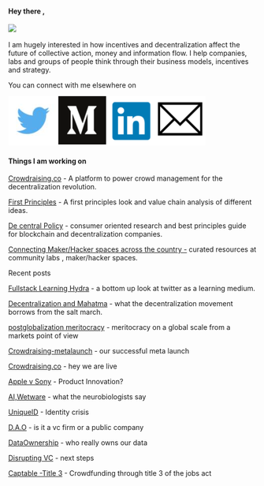 #### Hey there ,

![](https://lh6.googleusercontent.com/I4cOlvzR6adhiEBBrSq4sA_pQsgNHE_L7-7-2iXfezrNYH0WElzThiO32i3VEtHOOyU3mHI6IA=w371)

I am hugely interested in how incentives and decentralization affect the future of collective action, money and information flow. I help companies, labs and groups of people think through their business models, incentives and strategy.

You can connect with me elsewhere on

[![](/assets/tlogo.png)](https://twitter.com/urstrulymishra)[![](/assets/mlogo.png)](https://medium.com/@naveenmishra)[![](/assets/llogo.png)](https://www.linkedin.com/in/naveenmishra/)[![](/assets/elogo.png)](mailto:contact@naveenmishra.co)

#### Things I am working on

[Crowdraising.co](/www.crowdraising.co) - A platform to power crowd management for the decentralization revolution.

[First Principles](http://www.google.com/url?q=http%3A%2F%2Ffirstprinciples.naveenmishra.co&sa=D&sntz=1&usg=AFQjCNEiMXCjTEU2MOcsCcYO_jKL8kKUBw) - A first principles look and value chain analysis of different ideas.

[De central Policy](http://www.google.com/url?q=http%3A%2F%2Fdecentralpolicy.naveenmishra.co&sa=D&sntz=1&usg=AFQjCNF4pesS60HZqXSX26QkSQJy_AaVIg) - consumer oriented research and best principles guide for blockchain and decentralization companies.

[Connecting Maker/Hacker spaces across the country -](http://www.google.com/url?q=http%3A%2F%2Fconservationxlabs.naveenmishra.co&sa=D&sntz=1&usg=AFQjCNFfouS4ITyqLBpToMmMhMosYxQkqQ) curated resources at community labs , maker/hacker spaces.

Recent posts

[Fullstack Learning Hydra](/fullstack-learning-hydra.md) - a bottom up look at twitter as a learning medium.

[Decentralization and Mahatma](/decentralization-and-mahatma.md) - what the decentralization movement borrows from the salt march.

[postglobalization meritocracy](/postglobalization-meritocracy.md) - meritocracy on a global scale from a markets point of view

[Crowdraising-metalaunch](/crowdraising-metalaunch.md) - our successful meta launch

[Crowdraising.co](/crowdraisingco.md) - hey we are live

[Apple v Sony](/apple-v-sony.md) - Product Innovation?

[AI,Wetware](/aiwetware.md) - what the neurobiologists say

[UniqueID](/uniqueid.md) - Identity crisis

[D.A.O](/dao.md) - is it a vc firm or a public company

[DataOwnership](/dataownership.md) - who really owns our data

[Disrupting VC](/disrupting-vc.md) - next steps

[Captable -Title 3](/captable-title-3.md) - Crowdfunding through title 3 of the jobs act

